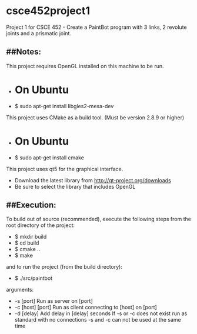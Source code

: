 csce452project1
===============

Project 1 for CSCE 452 - Create a PaintBot program with 3 links, 2 revolute joints and a prismatic joint.

##Notes:
------
This project requires OpenGL installed on this machine to be run.
- # On Ubuntu
- $ sudo apt-get install libgles2-mesa-dev

This project uses CMake as a build tool.  (Must be version 2.8.9 or higher)
- # On Ubuntu
- $ sudo apt-get install cmake
	
	
This project uses qt5 for the graphical interface.
- Download the latest library from http://qt-project.org/downloads
- Be sure to select the library that includes OpenGL
	

##Execution:
----------
To build out of source (recommended),
execute the following steps from the root directory of the project:
- $ mkdir build
- $ cd build
- $ cmake ..
- $ make

and to run the project (from the build directory):
- $ ./src/paintbot

arguments:
- -s [port]         Run as server on [port]
- -c [host] [port]  Run as client connecting to [host] on [port]
- -d [delay]        Add delay in [delay] seconds
                     If -s or -c does not exist run as standard with no connections
                     -s and -c can not be used at the same time
